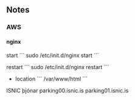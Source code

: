 ## Notes

### AWS

#### nginx

start
´´´
sudo /etc/init.d/nginx start
´´´

restart
´´´
sudo /etc/init.d/nginx restart
´´´

* location
´´´
/var/www/html
´´´

ISNIC þjónar
parking00.isnic.is
parking01.isnic.is


